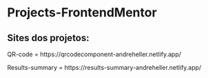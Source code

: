 # Projects-FrontendMentor
<h2>Sites dos projetos: </h2>
<p>
  QR-code = https://qrcodecomponent-andreheller.netlify.app/
</p>
<p>
  Results-summary = https://results-summary-andreheller.netlify.app/
</p>

